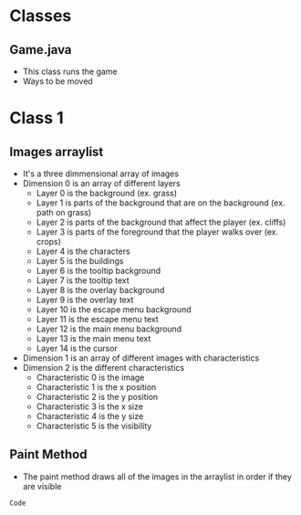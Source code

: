 # Classes
## Game.java
- This class runs the game
- Ways to be moved
# Class 1


## Images arraylist
- It's a three dimmensional array of images
- Dimension 0 is an array of different layers
  - Layer 0 is the background (ex. grass)
  - Layer 1 is parts of the background that are on the background (ex. path on grass)
  - Layer 2 is parts of the background that affect the player (ex. cliffs)
  - Layer 3 is parts of the foreground that the player walks over (ex. crops)
  - Layer 4 is the characters
  - Layer 5 is the buildings
  - Layer 6 is the tooltip background
  - Layer 7 is the tooltip text
  - Layer 8 is the overlay background
  - Layer 9 is the overlay text
  - Layer 10 is the escape menu background
  - Layer 11 is the escape menu text
  - Layer 12 is the main menu background
  - Layer 13 is the main menu text
  - Layer 14 is the cursor
- Dimension 1 is an array of different images with characteristics
- Dimension 2 is the different characteristics
  - Characteristic 0 is the image
  - Characteristic 1 is the x position
  - Characteristic 2 is the y position
  - Characteristic 3 is the x size
  - Characteristic 4 is the y size
  - Characteristic 5 is the visibility
## Paint Method
- The paint method draws all of the images in the arraylist in order if they are visible
```
Code
```